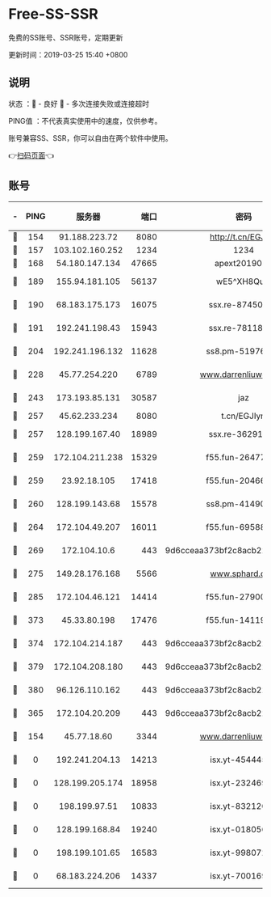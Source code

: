 # Free-SS-SSR

免费的SS账号、SSR账号，定期更新

更新时间：2019-03-25 15:40 +0800

## 说明

状态     ：🙂 - 良好 🙁 - 多次连接失败或连接超时

PING值   ：不代表真实使用中的速度，仅供参考。

账号兼容SS、SSR，你可以自由在两个软件中使用。

👉[扫码页面](https://liesauer.github.io/Free-SS-SSR/)👈

## 账号

|-|PING|服务器|端口|密码|加密方式|区域|
|:----:|:----:|:-----:|-----:|:----:|:----:|:----:|
|🙂|154|91.188.223.72|8080|http://t.cn/EGJIyrl|rc4-md5|RU|
|🙂|157|103.102.160.252|1234|1234|rc4-md5|JP|
|🙂|168|54.180.147.134|47665|apext2019001|chacha20|KR|
|🙂|189|155.94.181.105|56137|wE5^XH8Quw|aes-256-cfb|US|
|🙂|190|68.183.175.173|16075|ssx.re-87450800|aes-256-cfb|US|
|🙂|191|192.241.198.43|15943|ssx.re-78118439|aes-256-cfb|US|
|🙂|204|192.241.196.132|11628|ss8.pm-51976086|aes-256-cfb|US|
|🙂|228|45.77.254.220|6789|www.darrenliuwei.com|aes-256-cfb|SG|
|🙂|243|173.193.85.131|30587|jaz|aes-256-cfb|US|
|🙂|257|45.62.233.234|8080|t.cn/EGJIyrl|rc4-md5|CA|
|🙂|257|128.199.167.40|18989|ssx.re-36291667|aes-256-cfb|SG|
|🙂|259|172.104.211.238|15329|f55.fun-26477830|aes-256-cfb|US|
|🙂|259|23.92.18.105|17418|f55.fun-20466360|aes-256-cfb|US|
|🙂|260|128.199.143.68|15578|ss8.pm-41490223|aes-256-cfb|SG|
|🙂|264|172.104.49.207|16011|f55.fun-69588611|aes-256-cfb|SG|
|🙂|269|172.104.10.6|443|9d6cceaa373bf2c8acb22e60b6a58be6|aes-256-cfb|US|
|🙂|275|149.28.176.168|5566|www.sphard.com|aes-256-cfb|AU|
|🙂|285|172.104.46.121|14414|f55.fun-27900052|aes-256-cfb|SG|
|🙂|373|45.33.80.198|17476|f55.fun-14119354|aes-256-cfb|US|
|🙂|374|172.104.214.187|443|9d6cceaa373bf2c8acb22e60b6a58be6|aes-256-cfb|US|
|🙂|379|172.104.208.180|443|9d6cceaa373bf2c8acb22e60b6a58be6|aes-256-cfb|US|
|🙂|380|96.126.110.162|443|9d6cceaa373bf2c8acb22e60b6a58be6|aes-256-cfb|US|
|🙂|365|172.104.20.209|443|9d6cceaa373bf2c8acb22e60b6a58be6|aes-256-cfb|US|
|🙁|154|45.77.18.60|3344|www.darrenliuwei.com|aes-256-cfb|JP|
|🙁|0|192.241.204.13|14213|isx.yt-45444530|aes-256-cfb|US|
|🙁|0|128.199.205.174|18958|isx.yt-23246938|aes-256-cfb|SG|
|🙁|0|198.199.97.51|10833|isx.yt-83212051|aes-256-cfb|US|
|🙁|0|128.199.168.84|19240|isx.yt-01805648|aes-256-cfb|SG|
|🙁|0|198.199.101.65|16583|isx.yt-99807237|aes-256-cfb|US|
|🙁|0|68.183.224.206|14337|isx.yt-70016969|aes-256-cfb|SG|
